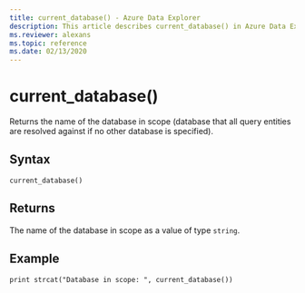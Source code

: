 ```yaml
---
title: current_database() - Azure Data Explorer
description: This article describes current_database() in Azure Data Explorer.
ms.reviewer: alexans
ms.topic: reference
ms.date: 02/13/2020
---
```

# current_database()

Returns the name of the database in scope (database that all query
entities are resolved against if no other database is specified).

## Syntax

`current_database()`

## Returns

The name of the database in scope as a value of type `string`.

## Example

```kusto
print strcat("Database in scope: ", current_database())
```